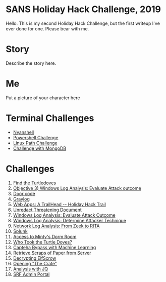 # SANS Holiday Hack Challenge, 2019

Hello. This is my second Holiday Hack Challenge, but the first writeup I've
ever done for one. Please bear with me.

# Story
Describe the story here.

# Me
Put a picture of your character here

# Terminal Challenges

- [Nyanshell](nyancat.md)
- [Powershell Challenge](powershell.md)
- [Linux Path Challenge](linuxpath.md)
- [Challenge with MongoDB](mongodb.md)

# Challenges

1. [Find the Turtledoves](turtledoves.md)
4. [Objective 3) Windows Log Analysis: Evaluate Attack outcome](obj3.md)
5. [Door code](doorcode.md)
7. [Graylog](graylog.md)
8. [Web Apps: A TrailHead -- Holiday Hack Trail](trailhead.md)
9. [Unredact Threatening Document](unredact.md)
10. [Windows Log Analysis: Evaluate Attack Outcome](wlaeval.md)
11. [Windows Log Analysis: Determine Attacker Technique](wladetermine.md)
12. [Network Log Analysis: From Zeek to RITA](zeekrita.md)
13. [Splunk](splunk.md)
14. [Access to Minty's Dorm Room](dormroom.md)
15. [Who Took the Turtle Doves?](turtle.md)
16. [Capteha Bypass with Machine Learning](capteha.md)
17. [Retrieve Scraps of Paper from Server](scraps.md)
18. [Decrypting ElfScrow](elfscrow.md)
19. [Opening "The Crate"](thecrate.md)
20. [Analysis with JQ](jq.md)
21. [SRF Admin Portal](srf.md)
